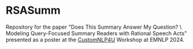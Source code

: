 # RSASumm

Repository for the paper "Does This Summary Answer My Question? \\ Modeling Query-Focused Summary Readers with Rational Speech Acts" presented as a poster at the [CustomNLP4U](https://customnlp4u-24.github.io/) Workshop at EMNLP 2024.
